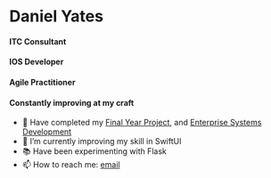 # Daniel Yates
#### ITC Consultant
#### IOS Developer
#### Agile Practitioner

#### Constantly improving at my craft

- 🔭 Have completed my [Final Year Project](https://github.com/yatesytea/dspFlask), and [Enterprise Systems Development](https://github.com/YatesyTea/esd8SmartCare)
- 🌱 I’m currently improving my skill in SwiftUI
- 📚 Have been experimenting with Flask
- 📫 How to reach me: [email](mailto:danyates1997@googlemail.com)
